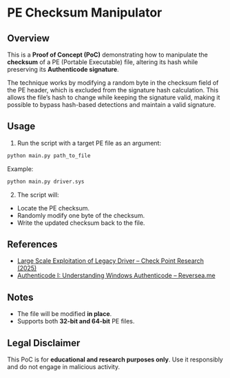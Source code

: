 # PE Checksum Manipulator

## Overview

This is a **Proof of Concept (PoC)** demonstrating how to manipulate the **checksum** of a PE (Portable Executable) file, altering its hash while preserving its **Authenticode signature**.

The technique works by modifying a random byte in the checksum field of the PE header, which is excluded from the signature hash calculation. This allows the file’s hash to change while keeping the signature valid, making it possible to bypass hash-based detections and maintain a valid signature.

## Usage

1. Run the script with a target PE file as an argument:

```bash
python main.py path_to_file
```

Example:

```bash
python main.py driver.sys
```

2. The script will:

- Locate the PE checksum.
- Randomly modify one byte of the checksum.
- Write the updated checksum back to the file.

## References

- [Large Scale Exploitation of Legacy Driver – Check Point Research (2025)](https://research.checkpoint.com/2025/large-scale-exploitation-of-legacy-driver/)
- [Authenticode I: Understanding Windows Authenticode – Reversea.me](https://reversea.me/index.php/authenticode-i-understanding-windows-authenticode/)

## Notes

- The file will be modified **in place**.
- Supports both **32-bit and 64-bit** PE files.

## Legal Disclaimer

This PoC is for **educational and research purposes only**. Use it responsibly and do not engage in malicious activity.

